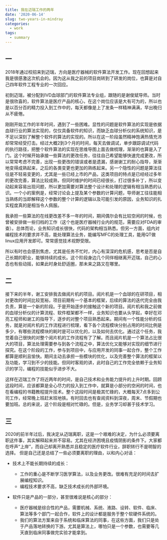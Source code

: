 ```yaml
---
title: 我在迈瑞工作的两年
date: '2020-06-14'
slug: two-years-in-mindray
categories:
  - work
tags:
  - summary
---
```


## 一

2018年通过校招来到迈瑞，方向是医疗器械的软件算法开发工作。现在回想起来我是很感激这次机会的。因为这从我之前的项目岗转到了研发的岗位，也算是对自己四年软件工程专业的一次回应。

初到迈瑞，被分配到IVD血球部门的软件算法专业组，跟随的是谢俊斌导师。当时是很欣喜的，软件算法是医疗产品的核心，在这个岗位应该是大有可为的，所以也是以百分百的精力投入到工作中的，每天都像是上了发条一样精神满满，早出晚归从不疲倦。

刚刚开始工作的半年时间，遇到了一些困难。显性的问题是软件算法的实现是依据血球行业的算法实现的，仅仅具备软件的知识，而缺乏血球分析仪的系统知识，是不足以深刻了解整个软件的算法的实现的。所以在这一阶段虽然精神饱满热情充沛却常常经受打击。经过大概2到3个月的时间，每天去做调试，单步跟踪调试代码的执行路径，把整个软件算法的实现在思维导图上面去做梳理，渐渐的也算是入了门。这个时候开始承接一些算法的更改任务，往往自己希望能够快速完成更改，所以常常考虑不完善，出现一些更改的错误或者是遗漏，感谢谢工的耐心指导，渐渐地变得成熟起来，之后的各类变更也更加的熟练起来。另一个隐性的问题是算法往往是不轻易变更的，尤其是一些已经上市的产品，这类项目的特点是已经经过多年的更改完善，算法比较成熟，但同时维护的时间已经很长，打过很多补丁，所以变动起来容易出现问题，所以更加需要对算法整个设计和处理的逻辑有相当熟悉的认识。一个小的案例是，经常讨论会上提及某个参数的计算问题，导师谢工往往能相当熟练的当即解释这个参数的整个计算的逻辑以及可能引发的原因，业务知识的扎实程度真的是相当令人佩服。

我承担一些算法的在线更改差不多一年的时间，期间偶尔会有比较空闲的时候，也曾被安排做一些归档的工作（这个也是医疗器械行业内的规范，需要应对FDA的审查）。总体而论，业务知识成长很快，代码的架构相当熟悉。但另一方面，组内对编程技术的要求并不高，能处理算法业务，能编写MFC的处理工具，能用QT做linux应用开发即可。常常感觉技术视野受限。

所以有时也会感到焦虑，尤其是任务不忙时，内心有深深的危机感，思考是否是自己长期的职业，能够持续的成长。这个阶段身边几个同伴相继离开迈瑞，自己的心态也有些动摇，如果此时身处舒适圈，那未来之路又在哪里。

## 二

接下来的半年，谢工安排我去做阅片机的项目。阅片机是一个血球的在研项目，相对更改的时间比较宽裕，项目前期有一个基本的框架，后续的算法的迭代完全由我负责，算是一个新的阶段。于是开始逐步的接触这个新的项目。阅片机和我之前做的血球分析仪的计算流程、软件框架都不一样，业务知识也要从头学起，幸好在邓亮工程师和谢工的指导下，逐步的对整个项目熟悉起来。期间有一个性能分析的任务，就是对阅片机的工作流程进行梳理，看下各个流程模块分别占用的时间比例是多少，有哪些流程模块的耗时是可以优化的，以及如何去优化。通过这个任务，我觉着自己很快的对整个阅片机的工作流程有了了解。而且阅片机是一个算法占比很大的项目，算法处理需要参与到各个流程之中，算法优化又能够对实现的细节进行探究。在这个阶段的工作，参与到项目中，与应用开发的同事一起合作，整个工作都算是顺利且愉快。期间主动去承担一些模块的优化，以及完善整个算法的框架以及功能，学习到不少的技能。但同时客观的讲，此时自己的工作完全依赖于业务知识的学习，编程的技能似乎进步不大。

这样在迈瑞工作了将近两年的时间，是自己技术和业务能力提升的上升时期。回顾这段时间，应该都算是全心尽力的投入到工作中，就算是小部分的空闲的时间，也在看编程的书籍教程提升技术。整个这段时间是极其忙碌的，大概每天7点多到公司工作，经常晚上班赶末班地铁。有时回去也有查阅资料到深夜，周末、节假期也要加班。总的来说，这个阶段是相对忙碌的。但是，业务学习却甚于技术学习。

## 三

2020的前半年过后，我决定从迈瑞离职，这是一个艰难的决定，为什么必须要离职这件事，其实解释起来并不容易。尤其在经济困境且疫情阴影的条件下。大家都在呼声“上岸”，而自己却离开熟悉并且稳定的医疗软件行业，辞职转行不是明智的选择。
但是自己还是总结了一些必须要离职的理由，以和内心对话：

- 技术上不能长期持续的成长：

  - 工作的重心是不断学习医学算法，以及业务更改。很难有充足的时间去扩展编程知识。
  - 编程技术要求不高，缺乏技术成长的外部环境。

- 软件只是产品的一部分，甚至很难说是核心的部分：

  - 医疗器械是综合性的产品，需要机械、系统、液路、设转、软件、临床、算法等多个部门一起合作，软件上的设计都是服务于整个软硬件系统的。
  - 我们的算法方案来自于系统和临床算法的同事，在这些方面，我们只是处于产品落地转换的下游。尤其是算法上，哪怕只是一个参数，也需要等几天直到临床同事做完实验才能拿到。

  
